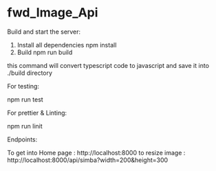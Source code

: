 # fwd_Image_Api
 Build and start the server:
1. Install all dependencies
npm install
2. Build
npm run build

this command will convert typescript code to javascript and save it into ./build directory

For testing: 

npm run test

For prettier & Linting: 

npm run linit

Endpoints:

To get into Home page : http://localhost:8000
to resize image : http://localhost:8000/api/simba?width=200&height=300



